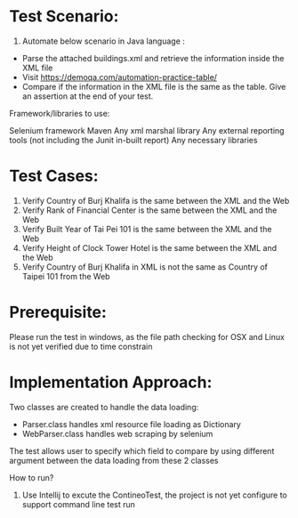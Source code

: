 Test Scenario:
==========================================
1. Automate below scenario in Java language :
- Parse the attached buildings.xml and retrieve the information inside the XML file
- Visit https://demoqa.com/automation-practice-table/
- Compare if the information in the XML file is the same as the table. Give an assertion at the end of your test.

Framework/libraries to use:

Selenium framework
Maven
Any xml marshal library
Any external reporting tools (not including the Junit in-built report)
Any necessary libraries

Test Cases:
==========================================
1. Verify Country of Burj Khalifa is the same between the XML and the Web
2. Verify Rank of Financial Center is the same between the XML and the Web
3. Verify Built Year of Tai Pei 101 is the same between the XML and the Web
4. Verify Height of Clock Tower Hotel is the same between the XML and the Web
5. Verify Country of Burj Khalifa in XML is not the same as Country of Taipei 101 from the Web  

Prerequisite:
==========================================
Please run the test in windows, as the file path checking for OSX and Linux is not yet verified due to time constrain

Implementation Approach:
==========================================
Two classes are created to handle the data loading:
 - Parser.class handles xml resource file loading as Dictionary
 - WebParser.class handles web scraping by selenium
 
 The test allows user to specify which field to compare by using different argument between the data loading from these 2 classes
 
 How to run?
 1. Use Intellij to excute the ContineoTest, the project is not yet configure to support command line test run